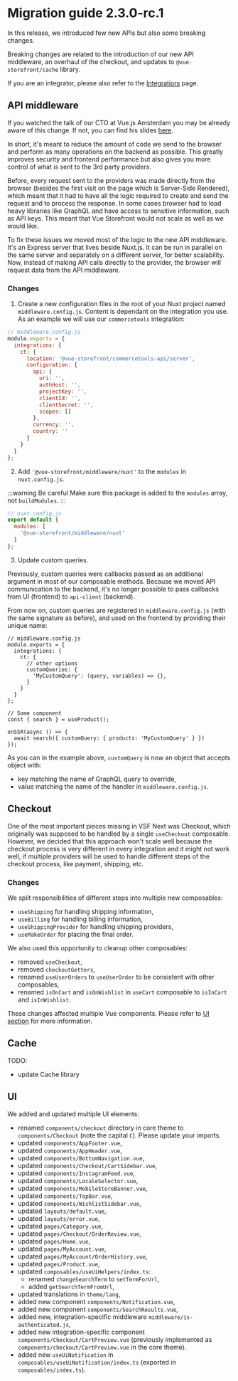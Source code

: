 # Migration guide 2.3.0-rc.1

In this release, we introduced few new APIs but also some breaking changes.

Breaking changes are related to the introduction of our new API middleware, an overhaul of the checkout, and updates to `@vue-storefront/cache` library.

If you are an integrator, please also refer to the [Integratiors](./integrators.md) page.

## API middleware

If you watched the talk of our CTO at Vue.js Amsterdam you may be already aware of this change. If not, you can find his slides [here](https://slides.com/filiprakowski/vuejs-amsterdam-2021).

In short, it's meant to reduce the amount of code we send to the browser and perform as many operations on the backend as possible. This greatly improves security and frontend performance but also gives you more control of what is sent to the 3rd party providers.

Before, every request sent to the providers was made directly from the browser (besides the first visit on the page which is Server-Side Rendered), which meant that it had to have all the logic required to create and send the request and to process the response. In some cases browser had to load heavy libraries like GraphQL and have access to sensitive information, such as API keys.
This meant that Vue Storefront would not scale as well as we would like.

To fix these issues we moved most of the logic to the new API middleware. It's an Express server that lives beside Nuxt.js. It can be run in parallel on the same server and separately on a different server, for better scalability.
Now, instead of making API calls directly to the provider, the browser will request data from the API middleware.

### Changes

1. Create a new configuration files in the root of your Nuxt project named `middleware.config.js`. Content is dependant on the integration you use. As an example we will use our `commercetools` integration:

```javascript
// middleware.config.js
module.exports = {
  integrations: {
    ct: {
      location: '@vue-storefront/commercetools-api/server',
      configuration: {
        api: {
          uri: '',
          authHost: '',
          projectKey: '',
          clientId: '',
          clientSecret: '',
          scopes: []
        },
        currency: '',
        country: ''
      }
    }
  }
};

```

2. Add `'@vue-storefront/middleware/nuxt'` to the `modules` in `nuxt.config.js`.

:::warning Be careful
Make sure this package is added to the `modules` array, not `buildModules`.
:::

```javascript
// nuxt.config.js
export default {
  modules: [
    '@vue-storefront/middleware/nuxt'
  ]
};
```

3. Update custom queries.

Previously, custom queries were callbacks passed as an additional argument in most of our composable methods. Because we moved API communication to the backend, it's no longer possible to pass callbacks from UI (frontend) to `api-client` (backend).

From now on, custom queries are registered in `middleware.config.js` (with the same signature as before), and used on the frontend by providing their unique name:

```javascript{7,17}
// middleware.config.js
module.exports = {
  integrations: {
    ct: {
      // other options
      customQueries: {
        'MyCustomQuery': (query, variables) => {},
      }
    }
  }
};

// Some component
const { search } = useProduct();

onSSR(async () => {
  await search({ customQuery: { products: 'MyCustomQuery' } })
});
```

As you can in the example above, `customQuery` is now an object that accepts object with:
- key matching the name of GraphQL query to override,
- value matching the name of the handler in `middleware.config.js`.

## Checkout

One of the most important pieces missing in VSF Next was Checkout, which originally was supposed to be handled by a single `useCheckout` composable. However, we decided that this approach won't scale well because the checkout process is very different in every integration and it might not work well, if multiple providers will be used to handle different steps of the checkout process, like payment, shipping, etc.

### Changes

We split responsibilities of different steps into multiple new composables:

- `useShipping` for handling shipping information,
- `useBilling` for handling billing information,
- `useShippingProvider` for handling shipping providers,
- `useMakeOrder` for placing the final order.

We also used this opportunity to cleanup other composables:
- removed `useCheckout`,
- removed `checkoutGetters`,
- renamed `useUserOrders` to `useUserOrder` to be consistent with other composables,
- renamed `isOnCart` and `isOnWishlist` in `useCart` composable to `isInCart` and `isInWishlist`.

These changes affected multiple Vue components. Please refer to [UI section](#ui) for more information.

## Cache

TODO:
- update Cache library

## UI

We added and updated multiple UI elements:

- renamed `components/checkout` directory in core theme to `components/Checkout` (note the capital `C`). Please update your imports.
- updated `components/AppFooter.vue`,
- updated `components/AppHeader.vue`,
- updated `components/BottomNavigation.vue`,
- updated `components/Checkout/CartSidebar.vue`,
- updated `components/InstagramFeed.vue`,
- updated `components/LocaleSelector.vue`,
- updated `components/MobileStoreBanner.vue`,
- updated `components/TopBar.vue`,
- updated `components/WishlistSidebar.vue`,
- updated `layouts/default.vue`,
- updated `layouts/error.vue`,
- updated `pages/Category.vue`,
- updated `pages/Checkout/OrderReview.vue`,
- updated `pages/Home.vue`,
- updated `pages/MyAccount.vue`,
- updated `pages/MyAccount/OrderHistory.vue`,
- updated `pages/Product.vue`,
- updated `composables/useUiHelpers/index.ts`:
  - renamed `changeSearchTerm` to `setTermForUrl`,
  - added `getSearchTermFromUrl`,
- updated translations in `theme/lang`,
- added new component `components/Notification.vue`,
- added new component `components/SearchResults.vue`,
- added new, integration-specific middleware `middleware/is-authenticated.js`,
- added new integration-specific component `components/Checkout/CartPreview.vue` (previously implemented as `components/checkout/CartPreview.vue` in the core theme).
- added new `useUiNotification` in `composables/useUiNotification/index.ts` (exported in `composables/index.ts`).
